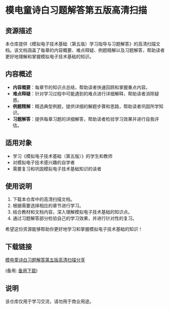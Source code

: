# 模电童诗白习题解答第五版高清扫描

## 资源描述

本仓库提供《模拟电子技术基础（第五版）学习指导与习题解答》的高清扫描文档。该文档涵盖了每章的内容概要、难点释疑、例题精解以及习题解答，帮助读者更好地理解和掌握模拟电子技术基础的知识。

## 内容概述

- **内容概要**：每章节的知识点总结，帮助读者快速回顾和掌握重点内容。
- **难点释疑**：针对学习过程中可能遇到的难点进行详细解释，帮助读者消除疑惑。
- **例题精解**：精选典型例题，提供详细的解题步骤和思路，帮助读者巩固所学知识。
- **习题解答**：提供每章习题的详细解答，帮助读者检验学习效果并进行自我评估。

## 适用对象

- 学习《模拟电子技术基础（第五版）》的学生和教师
- 对模拟电子技术感兴趣的自学者
- 需要复习和巩固模拟电子技术基础知识的读者

## 使用说明

1. 下载本仓库中的高清扫描文档。
2. 根据需要选择相应的章节进行学习。
3. 结合教材和文档内容，深入理解模拟电子技术基础的知识点。
4. 通过习题解答部分检验自己的学习效果，并进行针对性的复习。

希望这份资源能够帮助你更好地学习和掌握模拟电子技术基础的知识！

## 下载链接
[模电童诗白习题解答第五版高清扫描分享](https://pan.quark.cn/s/588b3509dd49) 

(备用: [备用下载](https://pan.baidu.com/s/1-VEs6EkLkTFypnxAQpCz6g?pwd=1234))

## 说明

该仓库仅用于学习交流，请勿用于商业用途。
